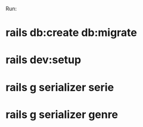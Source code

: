 Run:

# rails db:create db:migrate
# rails dev:setup
# rails g serializer serie
# rails g serializer genre